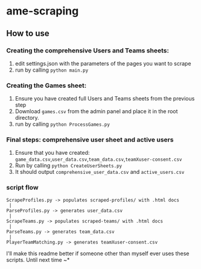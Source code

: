 # ame-scraping

## How to use

### Creating the comprehensive Users and Teams sheets: 
1. edit settings.json with the parameters of the pages you want to scrape
2. run by calling `python main.py`

### Creating the Games sheet:
1. Ensure you have created full Users and Teams sheets from the previous step
2. Download `games.csv` from the admin panel and place it in the root directory.
3. run by calling `python ProcessGames.py`

### Final steps: comprehensive user sheet and active users
1. Ensure that you have created: `game_data.csv`,`user_data.csv`,`team_data.csv`,`teamXuser-consent.csv`
2. Run by calling `python CreateUserSheets.py`
3. It should output `comprehensive_user_data.csv` and `active_users.csv`


### script flow

```
ScrapeProfiles.py -> populates scraped-profiles/ with .html docs
 |
ParseProfiles.py -> generates user_data.csv
 |
ScrapeTeams.py -> populates scraped-teams/ with .html docs
 |
ParseTeams.py -> generates team_data.csv
 |
PlayerTeamMatching.py -> generates teamXuser-consent.csv

```

I'll make this readme better if someone other than myself ever uses these scripts. Until next time ~* 